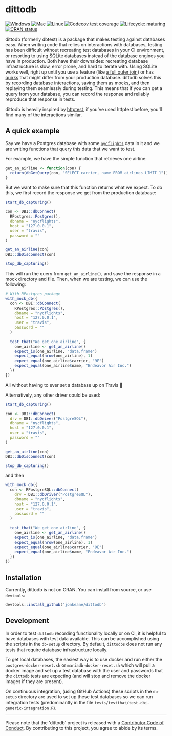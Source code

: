 # dittodb
<!-- badges: start -->
[![Windows](https://github.com/jonkeane/dittodb/workflows/check-windows/badge.svg)](https://github.com/jonkeane/dittodb/actions?workflow=check-windows)
[![Mac](https://github.com/jonkeane/dittodb/workflows/check-mac/badge.svg)](https://github.com/jonkeane/dittodb/actions?workflow=check-mac)
[![Linux](https://github.com/jonkeane/dittodb/workflows/check-linux-ubuntu/badge.svg)](https://github.com/jonkeane/dittodb/actions?workflow=check-linux-ubuntu)
[![Codecov test coverage](https://codecov.io/gh/jonkeane/dittodb/branch/master/graph/badge.svg)](https://codecov.io/gh/jonkeane/dittodb?branch=master)
[![Lifecycle: maturing](https://img.shields.io/badge/lifecycle-maturing-blue.svg)](https://www.tidyverse.org/lifecycle/#maturing)
[![CRAN status](https://www.r-pkg.org/badges/version/dittodb)](https://CRAN.R-project.org/package=dittodb)
<!-- badges: end -->


dittodb (formerly dbtest) is a package that makes testing against databases easy. When writing code that relies on interactions with databases, testing has been difficult without recreating test databases in your CI environment, or resorting to using SQLite databases instead of the database engines you have in production. Both have their downsides: recreating database infrastructure is slow, error prone, and hard to iterate with. Using SQLite works well, right up until you use a feature (like [a full outer join](https://www.sqlite.org/omitted.html)) or has [quirks](https://www.sqlite.org/quirks.html) that might differ from your production database. dittodb solves this by recording database interactions, saving them as mocks, and then replaying them seamlessly during testing. This means that if you can get a query from your database, you can record the response and reliably reproduce that response in tests.

dittodb is heavily inspired by [httptest](https://CRAN.R-project.org/package=httptest), if you've used httptest before, you'll find many of the interactions similar.

## A quick example
Say we have a Postgres database with some [`nycflights`](https://CRAN.R-project.org/package=nycflights13) data in it and we are writing functions that query this data that we want to test.

For example, we have the simple function that retrieves one airline:

```r
get_an_airline <- function(con) {
  return(dbGetQuery(con, "SELECT carrier, name FROM airlines LIMIT 1"))
}

```

But we want to make sure that this function returns what we expect. To do this, we first record the response we get from the production database:

```r
start_db_capturing()

con <- DBI::dbConnect(
  RPostgres::Postgres(),
  dbname = "nycflights",
  host = "127.0.0.1",
  user = "travis",
  password = ""
)

get_an_airline(con)
DBI::dbDisconnect(con)

stop_db_capturing()
```

This will run the query from `get_an_airline()`, and save the response in a mock directory and file. Then, when we are testing, we can use the following:

```r
# With RPostgres package
with_mock_db({
  con <- DBI::dbConnect(
    RPostgres::Postgres(),
    dbname = "nycflights",
    host = "127.0.0.1",
    user = "travis",
    password = ""
  )
  
  test_that("We get one airline", {
    one_airline <- get_an_airline()
    expect_is(one_airline, "data.frame")
    expect_equal(nrow(one_airline), 1)
    expect_equal(one_airline$carrier, "9E")
    expect_equal(one_airline$name, "Endeavor Air Inc.")
  })
})
```

All without having to ever set a database up on Travis 🎉


Alternatively, any other driver could be used:
```r
start_db_capturing()

con <- DBI::dbConnect(
  drv = DBI::dbDriver("PostgreSQL"),
  dbname = "nycflights",
  host = "127.0.0.1",
  user = "travis",
  password = ""
)

get_an_airline(con)
DBI::dbDisconnect(con)

stop_db_capturing()
```

and then

```r
with_mock_db({
  con <- RPostgreSQL::dbConnect(
    drv = DBI::dbDriver("PostgreSQL"),
    dbname = "nycflights",
    host = "127.0.0.1",
    user = "travis",
    password = ""
  )
  
  test_that("We get one airline", {
    one_airline <- get_an_airline()
    expect_is(one_airline, "data.frame")
    expect_equal(nrow(one_airline), 1)
    expect_equal(one_airline$carrier, "9E")
    expect_equal(one_airline$name, "Endeavor Air Inc.")
  })
})
```

## Installation
Currently, dittodb is not on CRAN. You can install from source, or use `devtools`:

```r
devtools::install_github("jonkeane/dittodb")
```

## Development
In order to test `dittodb` recording functionality locally or on CI, it is helpful to have databases with test data available. This can be accomplished using the scripts in the `db-setup` directory. By default, `dittodbs` does not run any tests that require database infrastructure locally.

To get local databases, the easiest way is to use docker and run either the `postgres-docker-reset.sh` or `mariadb-docker-reset.sh` which will pull a docker image and set up a test database with the user and passwords that the `dittodb` tests are expecting (and will stop and remove the docker images if they are present). 

On continuous integration, (using GitHub Actions) these scripts in the `db-setup` directory are used to set up these test databases so we can run integration tests (predominantly in the file `tests/testthat/test-dbi-generic-integration.R`).

---

Please note that the 'dittodb' project is released with a [Contributor Code of Conduct](CODE_OF_CONDUCT.md). By contributing to this project, you agree to abide by its terms.

